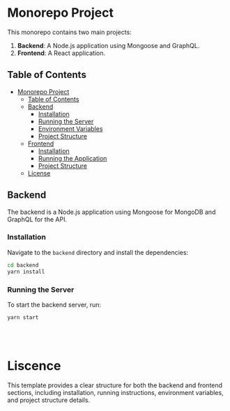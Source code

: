 # Monorepo Project

This monorepo contains two main projects:

1. **Backend**: A Node.js application using Mongoose and GraphQL.
2. **Frontend**: A React application.

## Table of Contents

- [Monorepo Project](#monorepo-project)
  - [Table of Contents](#table-of-contents)
  - [Backend](#backend)
    - [Installation](#installation)
    - [Running the Server](#running-the-server)
    - [Environment Variables](#environment-variables)
    - [Project Structure](#project-structure)
  - [Frontend](#frontend)
    - [Installation](#installation-1)
    - [Running the Application](#running-the-application)
    - [Project Structure](#project-structure-1)
  - [License](#license)

## Backend

The backend is a Node.js application using Mongoose for MongoDB and GraphQL for the API.

### Installation

Navigate to the `backend` directory and install the dependencies:

```bash
cd backend
yarn install
```

### Running the Server

To start the backend server, run:

```
yarn start
```

<br/><br/>

# Liscence

This template provides a clear structure for both the backend and frontend sections, including installation, running instructions, environment variables, and project structure details.
